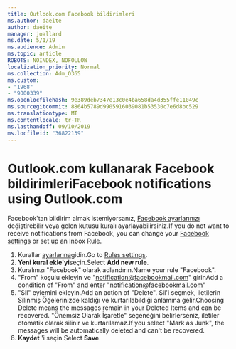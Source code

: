 ```yaml
---
title: Outlook.com Facebook bildirimleri
ms.author: daeite
author: daeite
manager: joallard
ms.date: 5/1/19
ms.audience: Admin
ms.topic: article
ROBOTS: NOINDEX, NOFOLLOW
localization_priority: Normal
ms.collection: Adm_O365
ms.custom:
- "1968"
- "9000339"
ms.openlocfilehash: 9e389deb7347e13c0e4ba658da4d355ffe11049c
ms.sourcegitcommit: 8864b5789d9905916039081b53530c7e6d8bc529
ms.translationtype: MT
ms.contentlocale: tr-TR
ms.lasthandoff: 09/10/2019
ms.locfileid: "36822139"
---
```

# <a name="facebook-notifications-using-outlookcom"></a><span data-ttu-id="ac14c-102">Outlook.com kullanarak Facebook bildirimleri</span><span class="sxs-lookup"><span data-stu-id="ac14c-102">Facebook notifications using Outlook.com</span></span>

<span data-ttu-id="ac14c-103">Facebook'tan bildirim almak istemiyorsanız, [Facebook ayarlarınızı](https://aka.ms/facebook-notifications-settings) değiştirebilir veya gelen kutusu kuralı ayarlayabilirsiniz.</span><span class="sxs-lookup"><span data-stu-id="ac14c-103">If you do not want to receive notifications from Facebook, you can change your [Facebook settings](https://aka.ms/facebook-notifications-settings) or set up an Inbox Rule.</span></span>

1. <span data-ttu-id="ac14c-104">Kurallar [ayarlarına](https://outlook.live.com/mail/options/mail/rules/inboxRules)gidin.</span><span class="sxs-lookup"><span data-stu-id="ac14c-104">Go to [Rules settings](https://outlook.live.com/mail/options/mail/rules/inboxRules).</span></span>
1. <span data-ttu-id="ac14c-105">**Yeni kural ekle'yi**seçin.</span><span class="sxs-lookup"><span data-stu-id="ac14c-105">Select **Add new rule**.</span></span>
1. <span data-ttu-id="ac14c-106">Kuralınızı "Facebook" olarak adlandırın.</span><span class="sxs-lookup"><span data-stu-id="ac14c-106">Name your rule "Facebook".</span></span>
1. <span data-ttu-id="ac14c-107">"From" koşulu ekleyin ve "notification@facebookmail.com" girin</span><span class="sxs-lookup"><span data-stu-id="ac14c-107">Add a condition of "From" and enter "notification@facebookmail.com"</span></span>
1. <span data-ttu-id="ac14c-108">"Sil" eylemini ekleyin.</span><span class="sxs-lookup"><span data-stu-id="ac14c-108">Add an action of "Delete".</span></span> <span data-ttu-id="ac14c-109">Sil'i seçmek, iletilerin Silinmiş Öğelerinizde kaldığı ve kurtarılabildiği anlamına gelir.</span><span class="sxs-lookup"><span data-stu-id="ac14c-109">Choosing Delete means the messages remain in your Deleted Items and can be recovered.</span></span> <span data-ttu-id="ac14c-110">"Önemsiz Olarak İşaretle" seçeneğini belirlerseniz, iletiler otomatik olarak silinir ve kurtarılamaz.</span><span class="sxs-lookup"><span data-stu-id="ac14c-110">If you select "Mark as Junk", the messages will be automatically deleted and can't be recovered.</span></span>
1. <span data-ttu-id="ac14c-111">**Kaydet** 'i seçin.</span><span class="sxs-lookup"><span data-stu-id="ac14c-111">Select **Save**.</span></span>
